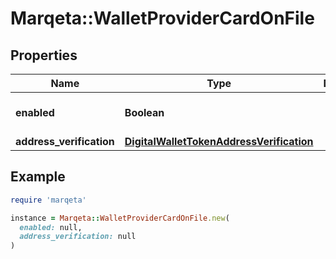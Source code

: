 # Marqeta::WalletProviderCardOnFile

## Properties

| Name | Type | Description | Notes |
| ---- | ---- | ----------- | ----- |
| **enabled** | **Boolean** |  | [optional][default to false] |
| **address_verification** | [**DigitalWalletTokenAddressVerification**](DigitalWalletTokenAddressVerification.md) |  | [optional] |

## Example

```ruby
require 'marqeta'

instance = Marqeta::WalletProviderCardOnFile.new(
  enabled: null,
  address_verification: null
)
```

